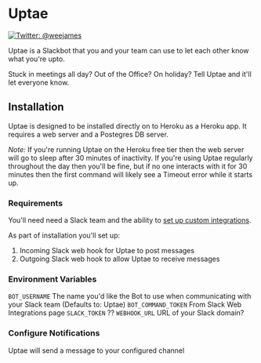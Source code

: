 # Uptae

[![Twitter: @weejames](https://img.shields.io/badge/contact-@weejames-blue.svg?style=flat)](https://twitter.com/weejames)

Uptae is a Slackbot that you and your team can use to let each other know what you're upto.

Stuck in meetings all day? Out of the Office?  On holiday? Tell Uptae and it'll let everyone know.

## Installation

Uptae is designed to be installed directly on to Heroku as a Heroku app.  It requires a web server and a Postegres DB server.

*Note:* If you're running Uptae on the Heroku free tier then the web server will go to sleep after 30 minutes of inactivity.  If you're using Uptae regularly throughout the day then you'll be fine, but if no one interacts with it for 30 minutes then the first command will likely see a Timeout error while it starts up.

### Requirements

You'll need need a Slack team and the ability to [set up custom integrations](https://slack.com/apps/manage/custom-integrations).

As part of installation you'll set up:

1. Incoming Slack web hook for Uptae to post messages
2. Outgoing Slack web hook to allow Uptae to receive messages

### Environment Variables

`BOT_USERNAME` The name you'd like the Bot to use when communicating with your Slack team (Defaults to: Uptae)
`BOT_COMMAND_TOKEN` From Slack Web Integrations page
`SLACK_TOKEN` ??
`WEBHOOK_URL` URL of your Slack domain?

### Configure Notifications

Uptae will send a message to your configured channel 
